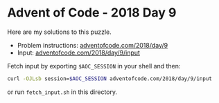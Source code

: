 # Advent of Code - 2018 Day 9
Here are my solutions to this puzzle.

* Problem instructions: [adventofcode.com/2018/day/9](https://adventofcode.com/2018/day/9)
* Input: [adventofcode.com/2018/day/9/input](https://adventofcode.com/2018/day/9/input)

Fetch input by exporting `$AOC_SESSION` in your shell and then:
```bash
curl -OJLsb session=$AOC_SESSION adventofcode.com/2018/day/9/input
```

or run `fetch_input.sh` in this directory.

